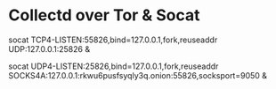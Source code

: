 Collectd over Tor & Socat
=========================



socat TCP4-LISTEN:55826,bind=127.0.0.1,fork,reuseaddr UDP:127.0.0.1:25826 &


socat UDP4-LISTEN:25826,bind=127.0.0.1,fork,reuseaddr SOCKS4A:127.0.0.1:rkwu6pusfsyqly3q.onion:55826,socksport=9050 &
